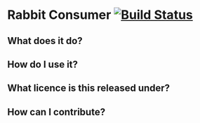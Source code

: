 # Rabbit Consumer [![Build Status](https://travis-ci.org/PaddyPowerBetfair/RabbitConsumer.svg?branch=master)](https://travis-ci.org/PaddyPowerBetfair/RabbitConsumer)

## What does it do?

## How do I use it?

## What licence is this released under?

## How can I contribute?
